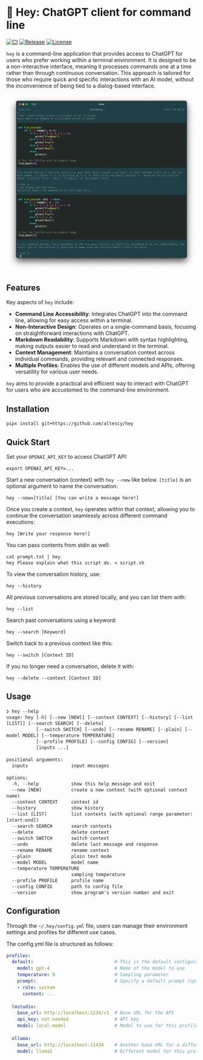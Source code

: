 # 👋 Hey: ChatGPT client for command line

[![CI](https://github.com/altescy/hey/actions/workflows/ci.yml/badge.svg)](https://github.com/altescy/hey/actions/workflows/ci.yml)
[![Release](https://img.shields.io/github/v/release/altescy/hey)](https://github.com/altescy/hey/releases)
[![License](https://img.shields.io/github/license/altescy/hey)](https://github.com/altescy/hey/blob/main/LICENSE)

`hey` is a command-line application that provides access to ChatGPT for users who prefer working within a terminal environment.
It is designed to be a non-interactive interface, meaning it processes commands one at a time rather than through continuous conversation.
This approach is tailored for those who require quick and specific interactions with an AI model, without the inconvenience of being tied to a dialog-based interface.

![screenshot](./assets/screenshot.png)

## Features

Key aspects of `hey` include:

- **Command Line Accessibility**: Integrates ChatGPT into the command line, allowing for easy access within a terminal.
- **Non-Interactive Design**: Operates on a single-command basis, focusing on straightforward interactions with ChatGPT.
- **Markdown Readability**: Supports Markdown with syntax highlighting, making outputs easier to read and understand in the terminal.
- **Context Management**: Maintains a conversation context across individual commands, providing relevant and connected responses.
- **Multiple Profiles**: Enables the use of different models and APIs, offering versatility for various user needs.

`hey` aims to provide a practical and efficient way to interact with ChatGPT for users who are accustomed to the command-line environment.

## Installation

```shell
pipx install git+https://github.com/altescy/hey
```

## Quick Start

Set your `OPENAI_API_KEY` to access ChatGPT API:

```shell
export OPENAI_API_KEY=...
```

Start a new conversation (context) with `hey --new` like below.
`[title]` is an optional argument to name the conversation:

```shell
hey --new=[title] [You can write a message here!]
```

Once you create a context, `hey` operates within that context, allowing you to continue the conversation seamlessly across different command executions:

```shell
hey [Write your response here!]
```

You can pass contents from stdin as well:

```shell
cat prompt.txt | hey
hey Please explain what this script do. < script.sh
```

To view the conversation history, use:

```shell
hey --history
```

All previous conversations are stored locally, and you can list them with:

```shlel
hey --list
```

Search past conversations using a keyword:

```shell
hey --search [Keyword]
```

Switch back to a previous context like this:

```shell
hey --switch [Context ID]
```

If you no longer need a conversation, delete it with:

```shell
hey --delete --context [Context ID]
```


## Usage

```text
❯ hey --help
usage: hey [-h] [--new [NEW]] [--context CONTEXT] [--history] [--list [LIST]] [--search SEARCH] [--delete]
           [--switch SWITCH] [--undo] [--rename RENAME] [--plain] [--model MODEL] [--temperature TEMPERATURE]
           [--profile PROFILE] [--config CONFIG] [--version]
           [inputs ...]

positional arguments:
  inputs                input messages

options:
  -h, --help            show this help message and exit
  --new [NEW]           create a new context (with optional context name)
  --context CONTEXT     context id
  --history             show history
  --list [LIST]         list contexts (with optional range parameter: [start:end])
  --search SEARCH       search contexts
  --delete              delete context
  --switch SWITCH       switch context
  --undo                delete last message and response
  --rename RENAME       rename context
  --plain               plain text mode
  --model MODEL         model name
  --temperature TEMPERATURE
                        sampling temperature
  --profile PROFILE     profile name
  --config CONFIG       path to config file
  --version             show program's version number and exit
```

## Configuration

Through the `~/.hey/config.yml` file, users can manage their environment settings and profiles for different use cases.

The config.yml file is structured as follows:

```yaml
profiles:
  default:                              # This is the default configuration used when no --profile is explicitly specified.
    model: gpt-4                        # Name of the model to use
    temperature: 0                      # Sampling parameter
    prompt:                             # Specify a default prompt (optional)
    - role: system
      content: ...

  lmstudio:
    base_url: http://localhost:1234/v1  # Base URL for the API
    api_key: not-needed                 # API key
    model: local-model                  # Model to use for this profile

  ollama:
    base_url: http://localhost:11434    # Another base URL for a different API
    model: llama2                       # Different model for this profile
```
